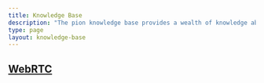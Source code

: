 ```yaml
---
title: Knowledge Base
description: "The pion knowledge base provides a wealth of knowledge about WebRTC and related technologies."
type: page
layout: knowledge-base
---
```

## [WebRTC](webrtc/)